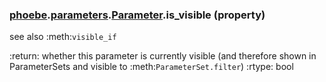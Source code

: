 ### [phoebe](phoebe.md).[parameters](phoebe.parameters.md).[Parameter](phoebe.parameters.Parameter.md).is_visible (property)




see also :meth:`visible_if`

:return: whether this parameter is currently visible (and
    therefore shown in ParameterSets and visible to :meth:`ParameterSet.filter`)
:rtype: bool

